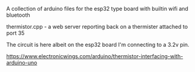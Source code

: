 A collection of arduino files for the esp32 type board with builtin wifi and bluetooth

thermistor.cpp - a web server reporting back on a thermister attached to port 35

The circuit is here albeit on the esp32 board I'm connecting to a 3.2v pin.

https://www.electronicwings.com/arduino/thermistor-interfacing-with-arduino-uno

